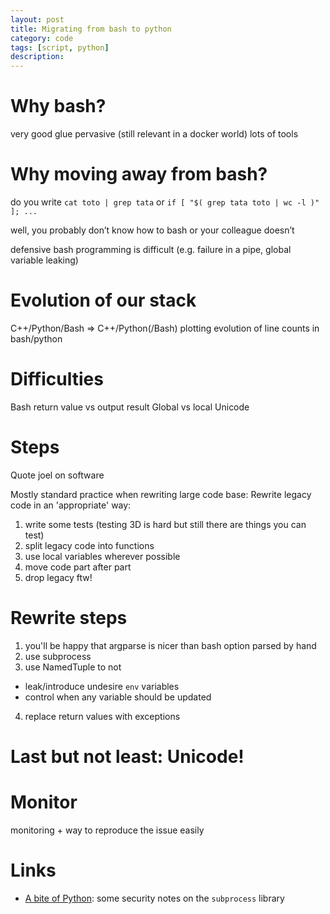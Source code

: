 ```yaml
---
layout: post
title: Migrating from bash to python
category: code
tags: [script, python]
description: 
---
```


# Why bash?

very good glue
pervasive (still relevant in a docker world)
lots of tools

# Why moving away from bash?

do you write `cat toto | grep tata`
or `if [ "$( grep tata toto | wc -l )" ]; ...`

well, you probably don’t know how to bash or your colleague doesn’t

defensive bash programming is difficult (e.g. failure in a pipe, global variable leaking)


# Evolution of our stack

C++/Python/Bash => C++/Python(/Bash)
plotting evolution of line counts in bash/python


# Difficulties

Bash return value vs output result
Global vs local
Unicode

# Steps

Quote joel on software

Mostly standard practice when rewriting large code base:
Rewrite legacy code in an 'appropriate' way:

1. write some tests (testing 3D is hard but still there are things you can test)
2. split legacy code into functions
3. use local variables wherever possible
4. move code part after part 
5. drop legacy ftw!

# Rewrite steps

1. you'll be happy that argparse is nicer than bash option parsed by hand
2. use subprocess
3. use NamedTuple to not
* leak/introduce undesire  `env` variables
* control when any variable should be updated
4. replace return values with exceptions


# Last but not least: Unicode!


# Monitor

monitoring + way to reproduce the issue easily

# Links

* [A bite of Python](https://access.redhat.com/blogs/766093/posts/2592591): some security notes on the `subprocess` library

